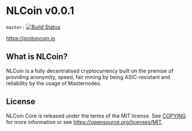NLCoin v0.0.1
===============================

`master:` [![Build Status](https://travis-ci.org/protoncoin/protoncoin.svg?branch=master)](https://travis-ci.org/protoncoin/protoncoin)

https://protoncoin.io


What is NLCoin?
----------------

NLCoin is a fully decentralised cryptocurrency built on the premise of providing anonymity, speed, fair mining by being ASIC-resistant and reliability by the usage of Masternodes.


 


License
-------

NLCoin Core is released under the terms of the MIT license. See [COPYING](COPYING) for more
information or see https://opensource.org/licenses/MIT.

